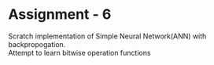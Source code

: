 # Assignment - 6

Scratch implementation of Simple Neural Network(ANN) with backpropogation.  
Attempt to learn bitwise operation functions
